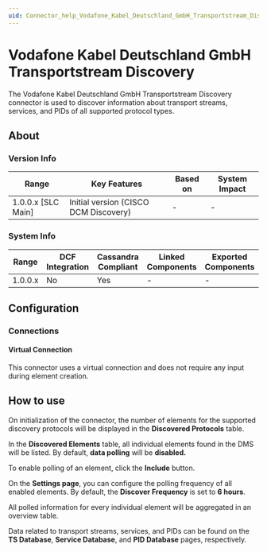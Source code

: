```yaml
---
uid: Connector_help_Vodafone_Kabel_Deutschland_GmbH_Transportstream_Discovery
---
```


# Vodafone Kabel Deutschland GmbH Transportstream Discovery

The Vodafone Kabel Deutschland GmbH Transportstream Discovery connector is used to discover information about transport streams, services, and PIDs of all supported protocol types.

## About

### Version Info

| Range                | Key Features                          | Based on     | System Impact     |
|----------------------|---------------------------------------|--------------|-------------------|
| 1.0.0.x [SLC Main]   | Initial version (CISCO DCM Discovery) | -            | -                 |

### System Info

| Range     | DCF Integration     | Cassandra Compliant     | Linked Components     | Exported Components     |
|-----------|---------------------|-------------------------|-----------------------|-------------------------|
| 1.0.0.x   | No                  | Yes                     | -                     | -                       |

## Configuration

### Connections

#### Virtual Connection

This connector uses a virtual connection and does not require any input during element creation.

## How to use

On initialization of the connector, the number of elements for the supported discovery protocols will be displayed in the **Discovered Protocols** table.

In the **Discovered Elements** table, all individual elements found in the DMS will be listed. By default, **data polling** will be **disabled.**

To enable polling of an element, click the **Include** button.

On the **Settings page**, you can configure the polling frequency of all enabled elements. By default, the **Discover Frequency** is set to **6 hours**.

All polled information for every individual element will be aggregated in an overview table.

Data related to transport streams, services, and PIDs can be found on the **TS Database**, **Service Database**, and **PID Database** pages, respectively.
